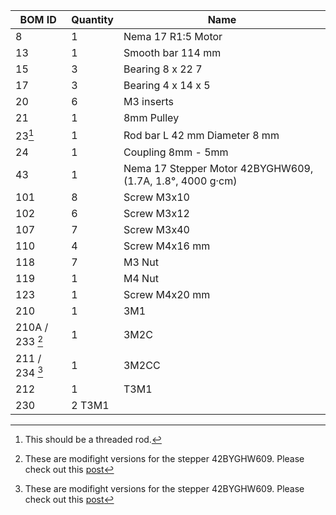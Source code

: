 | BOM ID | Quantity | Name | 
| --- | --- | --- | 
| 8 | 1 | Nema 17 R1:5 Motor |
| 13 | 1 | Smooth bar 114 mm | 
| 15 | 3 | Bearing 8 x 22 7 | 
| 17 | 3 | Bearing 4 x 14 x 5 |
| 20 | 6 | M3 inserts |
| 21 | 1 | 8mm Pulley | 
| 23[^2] | 1 | Rod bar L 42 mm Diameter 8 mm  |
| 24 | 1 | Coupling 8mm - 5mm |
| 43 | 1 | Nema 17 Stepper Motor 42BYGHW609, (1.7A, 1.8°, 4000 g·cm) |
| 101 | 8 | Screw M3x10 |
| 102 | 6 | Screw M3x12 | 
| 107 | 7 | Screw M3x40 |
| 110 | 4 | Screw M4x16 mm |
| 118 | 7 | M3 Nut | 
| 119 | 1 | M4 Nut | 
| 123 | 1 | Screw M4x20 mm |
| 210 | 1 | 3M1 |
| 210A / 233 [^1] | 1 | 3M2C |
| 211 / 234 [^1] | 1 | 3M2CC | 
| 212 | 1 | T3M1 | 
| 230 | 2 T3M1 | 

[^1]: These are modifight versions for the stepper 42BYGHW609. Please check out this [post](https://def-var.net/project/diy-moveo-part-5-1-changes-3m2/)
[^2]: This should be a threaded rod. 
